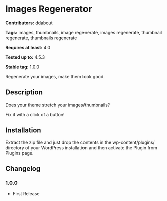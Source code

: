 # Images Regenerator
**Contributors:** ddabout

**Tags:** images, thumbnails, image regenerate, images regenerate, thumbnail regenerate, thumbnails regenerate

**Requires at least:** 4.0

**Tested up to:** 4.5.3

**Stable tag:** 1.0.0


Regenerate your images, make them look good.


## Description
Does your theme stretch your images/thumbnails?

Fix it with a click of a button!

## Installation
Extract the zip file and just drop the contents in the wp-content/plugins/ directory of your WordPress installation and then activate the Plugin from Plugins page.


## Changelog


### 1.0.0

* First Release
